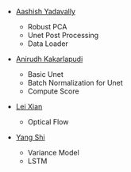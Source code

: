 * <a href = "https://github.com/aashishyadavally"> Aashish Yadavally</a>
  - Robust PCA
  - Unet Post Processing
  - Data Loader

* <a href = "https://github.com/Anirudh-Kakarlapudi">Anirudh Kakarlapudi</a>
  - Basic Unet
  - Batch Normalization for Unet
  - Compute Score

* <a href = "https://github.com/floraleilei">Lei Xian</a>
  - Optical Flow
  
* <a href = "https://github.com/YangAzure">Yang Shi </a> 
  - Variance Model
  - LSTM
  
